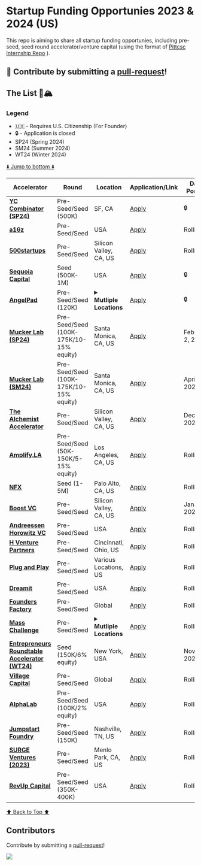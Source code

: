 # Startup Funding Opportunies 2023 & 2024 (US)

This repo is aiming to share all startup funding opportunies, including pre-seed, seed round accelerator/venture capital (using the format of <a href="https://github.com/SimplifyJobs/Summer2024-Internships">Pittcsc Internship Repo</a> ).

🙏 **Contribute** by submitting a [pull-request](https://github.com/CoderJeffrey/Startup-funding-opportunities/pulls)!
---

## The List 🚴🏔

### Legend
 - 🇺🇸 - Requires U.S. Citizenship (For Founder)
 - 🔒 - Application is closed
 - SP24 (Spring 2024)
 - SM24 (Summer 2024)
 - WT24 (Winter 2024)

[⬇️ Jump to bottom ⬇️](https://github.com/CoderJeffrey/Startup-funding-opportunities#Contributors)
<!-- Please leave a one line gap between this and the table TABLE_START (DO NOT CHANGE THIS LINE) -->

| Accelerator | Round | Location | Application/Link | Date Posted |
| ------- | ---- | -------- | ---------------- | ----------- |
| **[YC Combinator (SP24)](https://www.ycombinator.com/apply)** | Pre-Seed/Seed (500K) | SF, CA | <a href="https://www.ycombinator.com/apply">Apply</a> | 🔒 |
| **[a16z](https://info.a16z.com/TxO-Application-Form.html)** | Pre-Seed/Seed | USA | <a href="https://info.a16z.com/TxO-Application-Form.html">Apply</a> |  Rolling |
| **[500startups](http://500.co)** | Pre-Seed/Seed | Silicon Valley, CA, US | [Apply](http://500.co) | Rolling |
| **[Sequoia Capital](https://www.sequoiacap.com/)** | Seed (500K-1M) | USA | <a href="https://www.sequoiacap.com/arc/">Apply</a> | 🔒 |
| **[AngelPad](http://angelpad.com/)** | Pre-Seed/Seed (120K) | <details><summary>**Mutliple Locations**</summary>San Francisco, CA<br>New York, NY, US</details>| <a href="http://angelpad.com/">Apply</a> | 🔒 |
| **[Mucker Lab (SP24)](http://muckerlab.com)** | Pre-Seed/Seed (100K-175K/10-15% equity) | Santa Monica, CA, US | <a href="https://airtable.com/appCBXWRvcmsRBylG/shr9wDy6T7sY8O72u">Apply</a> | February 2, 2024 |
| **[Mucker Lab (SM24)](http://muckerlab.com)** | Pre-Seed/Seed (100K-175K/10-15% equity) | Santa Monica, CA, US | <a href="https://airtable.com/appCBXWRvcmsRBylG/shr9wDy6T7sY8O72u">Apply</a> | April 26, 2024 |
| **[The Alchemist Accelerator](http://www.alchemistaccelerator.com/)** | Pre-Seed/Seed | Silicon Valley, CA, US | <a href="https://www.alchemistaccelerator.com/apply?hsCtaTracking=158cbd02-6c3d-4216-bc77-8041cac65ee1%7C09bb0443-2928-405b-ba25-3831dbfaebce">Apply</a> | Dec 29, 2023 |
| **[Amplify.LA](http://amplify.la)** | Pre-Seed/Seed (50K-150K/5-15% equity) | Los Angeles, CA, US | <a href="https://amplify.la/contact/">Apply</a> | Rolling |
| **[NFX](http://www.nfx.com/company/growth)** | Seed (1-5M) | Palo Alto, CA, US | <a href="https://signal.nfx.com/login">Apply</a> | Rolling |
| **[Boost VC](http://www.boost.vc)** | Pre-Seed/Seed | Silicon Valley, CA, US | <a href="https://boostvc.submittable.com/submit">Apply</a> | Jan 2024 |
| **[Andreessen Horowitz VC](https://a16z.com/)** | Pre-Seed/Seed | USA | <a href="https://info.a16z.com/TxO-Application-Form.html">Apply</a> | Rolling | 
| **[H Venture Partners](https://h.ventures/)** | Pre-Seed/Seed | Cincinnati, Ohio, US | <a href="https://h.ventures/pitch-us">Apply</a> | Rolling |
| **[Plug and Play](https://www.plugandplaytechcenter.com/)** | Pre-Seed/Seed | Various Locations, US | <a href="https://www.plugandplaytechcenter.com/join/">Apply</a> | Rolling |
| **[Dreamit](https://www.dreamit.com/)** | Pre-Seed/Seed | USA | <a href="https://www.dreamit.com/getstarted">Apply</a> | Rolling |
| **[Founders Factory](https://foundersfactory.com/)** | Pre-Seed/Seed | Global | <a href="https://foundersfactory.com/">Apply</a> | Rolling |
| **[Mass Challenge](https://masschallenge.org/)** | Pre-Seed/Seed | <details><summary>**Mutliple Locations**</summary>Boston, MA<br>Austin, TX<br>Houston, TX<br>Dallas, TX</details> | <a href="https://accelerate.masschallenge.org/accounts/register/">Apply</a> | Rolling |
| **[Entrepreneurs Roundtable Accelerator (WT24)](https://www.eranyc.com/)** | Seed (150K/6% equity) | New York, USA | <a href="https://www.eranyc.com/apply/">Apply</a> | Nov 6, 2023 |
| **[Village Capital](https://vilcap.com/)** | Pre-Seed/Seed | Global | <a href="https://vilcap.com/programs">Apply</a> | Rolling |
| **[AlphaLab](https://www.alphalab.org/)** | Pre-Seed/Seed (100K/2% equity) | USA | <a href="https://www.f6s.com/alapplication">Apply</a> | Rolling |
| **[Jumpstart Foundry](https://jsf.co/)** | Pre-Seed/Seed (150K) | Nashville, TN, US | <a href="https://jsf.co/apply/">Apply</a> | Rolling |
| **[SURGE Ventures (2023)](https://www.surgeventures.com/)** | Pre-Seed/Seed | Menlo Park, CA, US | <a href="https://www.surgeventures.com/apply">Apply</a> | Rolling |
| **[RevUp Capital](https://www.revupfund.com/)** | Pre-Seed/Seed (350K-400K) | USA | <a href="https://docs.google.com/forms/d/e/1FAIpQLSe3LjCpDBUnVtd2IgNvZvV_uRC8mZJ0sioFCN2ZfFiLeGpvjQ/viewform">Apply</a> | Rolling |


<!-- Please leave a one line gap between this and the table TABLE_END (DO NOT CHANGE THIS LINE) -->
[⬆️ Back to Top ⬆️](https://github.com/CoderJeffrey/Startup-funding-opportunities#the-list-)

## Contributors

Contribute by submitting a [pull-request](https://github.com/CoderJeffrey/Startup-funding-opportunities/pulls)!


<a href="https://github.com/CoderJeffrey/Startup-funding-opportunities/graphs/contributors">
  <img src="https://contrib.rocks/image?repo=CoderJeffrey/Startup-funding-opportunities" />
</a>